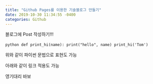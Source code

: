 ```yaml
---
title: "Github Pages를 이용한 기술블로그 만들기"
date: 2019-10-30 11:34:55 -0400
categories: Github
---
```

블로그에 Post 작성하기!!!

​```python
def print_hi(name):
  print("hello", name)
print_hi('Tom')
​```

위와 같이 파이썬 문법으로 표현도 가능

아래와 같이 링크 적용도 가능

영기대리 바보

[jekyll-docs]: https://jekyllrb.com/docs/home
[jekyll-gh]:   https://github.com/jekyll/jekyll
[jekyll-talk]: https://talk.jekyllrb.com/
